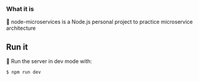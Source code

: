 ### What it is
🌱 node-microservices is a Node.js personal project to practice microservice architecture

## Run it
🌟 Run the server in dev mode with:

```
$ npm run dev
```
